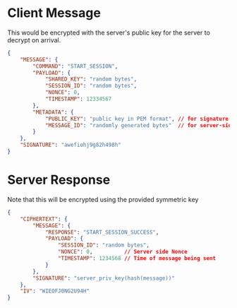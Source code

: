 # Client Message
This would be encrypted with the server's public key for the server to decrypt on
arrival.
```json
{
    "MESSAGE": {
        "COMMAND": "START_SESSION",
        "PAYLOAD": {
            "SHARED_KEY": "random bytes",
            "SESSION_ID": "random bytes",
            "NONCE": 0,
            "TIMESTAMP": 12334567
        },
        "METADATA": {
            "PUBLIC_KEY": "public key in PEM format", // for signature verification
            "MESSAGE_ID": "randomly generated bytes"  // for server-side logging
        }
    },
    "SIGNATURE": "awefiohj9g82h498h"
}
```

# Server Response
Note that this will be encrypted using the provided symmetric key
```json
{
    "CIPHERTEXT": {
        "MESSAGE": {
            "RESPONSE": "START_SESSION_SUCCESS",
            "PAYLOAD": {
                "SESSION_ID": "random bytes",
                "NONCE": 0,          // Server side Nonce
                "TIMESTAMP": 1234568 // Time of message being sent
            }
        },
        "SIGNATURE": "server_priv_key(hash(message))"
    },
    "IV": "WIEOFJ0NG2U94H"
}
```
